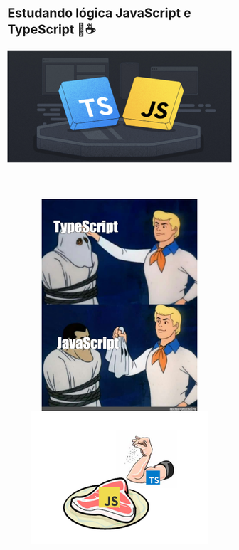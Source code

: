 <h1>Estudando lógica JavaScript e TypeScript 🧐☕</h1>

<img src="./img/capa.png" />

<br><br><br>

<div align="center">
  <img src="./img/true2.jpg" align="center" width="350px" />
  <img src="./img/true.jpg" align="center" width="400px"/>
</div>
